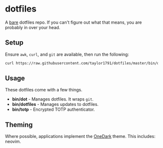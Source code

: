 dotfiles
========
A [bare](https://www.atlassian.com/git/tutorials/dotfiles) dotfiles repo. If you
can't figure out what that means, you are probably in over your head.

Setup
-----
Ensure `awk`, `curl`, and  `git` are available, then run the following:

```bash
curl https://raw.githubusercontent.com/taylor1791/dotfiles/master/bin/dot | bash`
```

Usage
-----
These dotfiles come with a few things.

 * **bin/dot** - Manages dotfiles. It wraps `git`.
 * **bin/dotfiles** - Manages updates to dotfiles.
 * **bin/totp** - Encrypted TOTP authenticator.

Theming
-------
Where possible, applications implement the
[OneDark](https://github.com/joshdick/onedark.vim) theme. This includes:
neovim.

